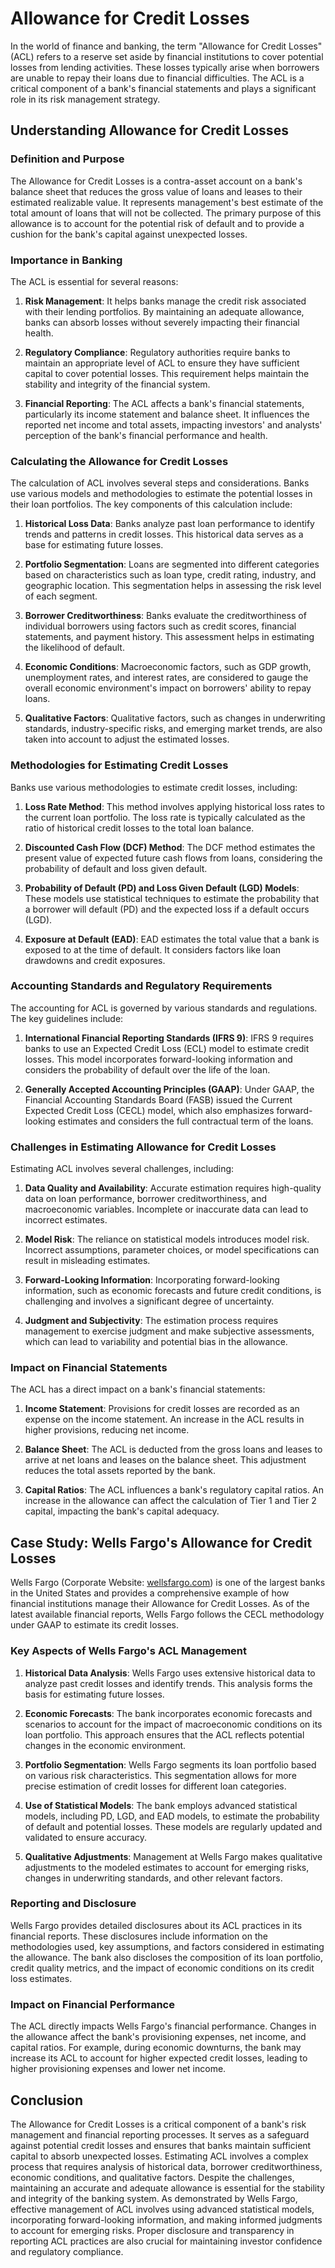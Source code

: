 # Allowance for Credit Losses

In the world of finance and banking, the term "Allowance for Credit Losses" (ACL) refers to a reserve set aside by financial institutions to cover potential losses from lending activities. These losses typically arise when borrowers are unable to repay their loans due to financial difficulties. The ACL is a critical component of a bank's financial statements and plays a significant role in its risk management strategy.

## Understanding Allowance for Credit Losses

### Definition and Purpose

The Allowance for Credit Losses is a contra-asset account on a bank's balance sheet that reduces the gross value of loans and leases to their estimated realizable value. It represents management's best estimate of the total amount of loans that will not be collected. The primary purpose of this allowance is to account for the potential risk of default and to provide a cushion for the bank's capital against unexpected losses.

### Importance in Banking

The ACL is essential for several reasons:

1. **Risk Management**: It helps banks manage the credit risk associated with their lending portfolios. By maintaining an adequate allowance, banks can absorb losses without severely impacting their financial health.

2. **Regulatory Compliance**: Regulatory authorities require banks to maintain an appropriate level of ACL to ensure they have sufficient capital to cover potential losses. This requirement helps maintain the stability and integrity of the financial system.

3. **Financial Reporting**: The ACL affects a bank's financial statements, particularly its income statement and balance sheet. It influences the reported net income and total assets, impacting investors' and analysts' perception of the bank's financial performance and health.

### Calculating the Allowance for Credit Losses

The calculation of ACL involves several steps and considerations. Banks use various models and methodologies to estimate the potential losses in their loan portfolios. The key components of this calculation include:

1. **Historical Loss Data**: Banks analyze past loan performance to identify trends and patterns in credit losses. This historical data serves as a base for estimating future losses.

2. **Portfolio Segmentation**: Loans are segmented into different categories based on characteristics such as loan type, credit rating, industry, and geographic location. This segmentation helps in assessing the risk level of each segment.

3. **Borrower Creditworthiness**: Banks evaluate the creditworthiness of individual borrowers using factors such as credit scores, financial statements, and payment history. This assessment helps in estimating the likelihood of default.

4. **Economic Conditions**: Macroeconomic factors, such as GDP growth, unemployment rates, and interest rates, are considered to gauge the overall economic environment's impact on borrowers' ability to repay loans.

5. **Qualitative Factors**: Qualitative factors, such as changes in underwriting standards, industry-specific risks, and emerging market trends, are also taken into account to adjust the estimated losses.

### Methodologies for Estimating Credit Losses

Banks use various methodologies to estimate credit losses, including:

1. **Loss Rate Method**: This method involves applying historical loss rates to the current loan portfolio. The loss rate is typically calculated as the ratio of historical credit losses to the total loan balance.

2. **Discounted Cash Flow (DCF) Method**: The DCF method estimates the present value of expected future cash flows from loans, considering the probability of default and loss given default.

3. **Probability of Default (PD) and Loss Given Default (LGD) Models**: These models use statistical techniques to estimate the probability that a borrower will default (PD) and the expected loss if a default occurs (LGD).

4. **Exposure at Default (EAD)**: EAD estimates the total value that a bank is exposed to at the time of default. It considers factors like loan drawdowns and credit exposures.

### Accounting Standards and Regulatory Requirements

The accounting for ACL is governed by various standards and regulations. The key guidelines include:

1. **International Financial Reporting Standards (IFRS 9)**: IFRS 9 requires banks to use an Expected Credit Loss (ECL) model to estimate credit losses. This model incorporates forward-looking information and considers the probability of default over the life of the loan.

2. **Generally Accepted Accounting Principles (GAAP)**: Under GAAP, the Financial Accounting Standards Board (FASB) issued the Current Expected Credit Loss (CECL) model, which also emphasizes forward-looking estimates and considers the full contractual term of the loans.

### Challenges in Estimating Allowance for Credit Losses

Estimating ACL involves several challenges, including:

1. **Data Quality and Availability**: Accurate estimation requires high-quality data on loan performance, borrower creditworthiness, and macroeconomic variables. Incomplete or inaccurate data can lead to incorrect estimates.

2. **Model Risk**: The reliance on statistical models introduces model risk. Incorrect assumptions, parameter choices, or model specifications can result in misleading estimates.

3. **Forward-Looking Information**: Incorporating forward-looking information, such as economic forecasts and future credit conditions, is challenging and involves a significant degree of uncertainty.

4. **Judgment and Subjectivity**: The estimation process requires management to exercise judgment and make subjective assessments, which can lead to variability and potential bias in the allowance.

### Impact on Financial Statements

The ACL has a direct impact on a bank's financial statements:

1. **Income Statement**: Provisions for credit losses are recorded as an expense on the income statement. An increase in the ACL results in higher provisions, reducing net income.

2. **Balance Sheet**: The ACL is deducted from the gross loans and leases to arrive at net loans and leases on the balance sheet. This adjustment reduces the total assets reported by the bank.

3. **Capital Ratios**: The ACL influences a bank's regulatory capital ratios. An increase in the allowance can affect the calculation of Tier 1 and Tier 2 capital, impacting the bank's capital adequacy.

## Case Study: Wells Fargo's Allowance for Credit Losses

Wells Fargo (Corporate Website: [wellsfargo.com](https://www.wellsfargo.com/)) is one of the largest banks in the United States and provides a comprehensive example of how financial institutions manage their Allowance for Credit Losses. As of the latest available financial reports, Wells Fargo follows the CECL methodology under GAAP to estimate its credit losses.

### Key Aspects of Wells Fargo's ACL Management

1. **Historical Data Analysis**: Wells Fargo uses extensive historical data to analyze past credit losses and identify trends. This analysis forms the basis for estimating future losses.

2. **Economic Forecasts**: The bank incorporates economic forecasts and scenarios to account for the impact of macroeconomic conditions on its loan portfolio. This approach ensures that the ACL reflects potential changes in the economic environment.

3. **Portfolio Segmentation**: Wells Fargo segments its loan portfolio based on various risk characteristics. This segmentation allows for more precise estimation of credit losses for different loan categories.

4. **Use of Statistical Models**: The bank employs advanced statistical models, including PD, LGD, and EAD models, to estimate the probability of default and potential losses. These models are regularly updated and validated to ensure accuracy.

5. **Qualitative Adjustments**: Management at Wells Fargo makes qualitative adjustments to the modeled estimates to account for emerging risks, changes in underwriting standards, and other relevant factors.

### Reporting and Disclosure

Wells Fargo provides detailed disclosures about its ACL practices in its financial reports. These disclosures include information on the methodologies used, key assumptions, and factors considered in estimating the allowance. The bank also discloses the composition of its loan portfolio, credit quality metrics, and the impact of economic conditions on its credit loss estimates.

### Impact on Financial Performance

The ACL directly impacts Wells Fargo's financial performance. Changes in the allowance affect the bank's provisioning expenses, net income, and capital ratios. For example, during economic downturns, the bank may increase its ACL to account for higher expected credit losses, leading to higher provisioning expenses and lower net income.

## Conclusion

The Allowance for Credit Losses is a critical component of a bank's risk management and financial reporting processes. It serves as a safeguard against potential credit losses and ensures that banks maintain sufficient capital to absorb unexpected losses. Estimating ACL involves a complex process that requires analysis of historical data, borrower creditworthiness, economic conditions, and qualitative factors. Despite the challenges, maintaining an accurate and adequate allowance is essential for the stability and integrity of the banking system. As demonstrated by Wells Fargo, effective management of ACL involves using advanced statistical models, incorporating forward-looking information, and making informed judgments to account for emerging risks. Proper disclosure and transparency in reporting ACL practices are also crucial for maintaining investor confidence and regulatory compliance.